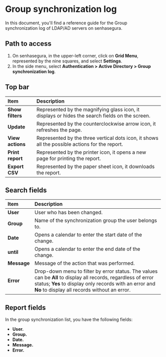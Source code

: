 # Group synchronization log

In this document, you'll find a reference guide for the Group synchronization log of LDAP/AD servers on senhasegura.

## Path to access

1. On senhasegura, in the upper-left corner, click on **Grid Menu**, represented by the nine squares, and select **Settings**.  
2. In the side menu, select **Authentication \> Active Directory \> Group synchronization log**.

## Top bar

| Item  | Description |
| :---- | :---- |
| **Show filters** | Represented by the magnifying glass icon, it displays or hides the search fields on the screen. |
| **Update** | Represented by the counterclockwise arrow icon, it refreshes the page. |
| **View actions** | Represented by the three vertical dots icon, it shows all the possible actions for the report. |
| **Print report** | Represented by the printer icon, it opens a new page for printing the report. |
| **Export CSV** | Represented by the paper sheet icon, it downloads the report. |

## Search fields

| Item | Description |
| :---- | :---- |
| **User** | User who has been changed. |
| **Group** | Name of the synchronization group the user belongs to. |
| **Date** | Opens a calendar to enter the start date of the change. |
| **until** | Opens a calendar to enter the end date of the change. |
| **Message** | Message of the action that was performed. |
| **Error** | Drop-down menu to filter by error status. The values can be **All** to display all records, regardless of error status; **Yes** to display only records with an error and **No** to display all records without an error. |

## Report fields

In the group synchronization list, you have the following fields:

* **User.**  
* **Group.**  
* **Date.**  
* **Message.**  
* **Error.**
